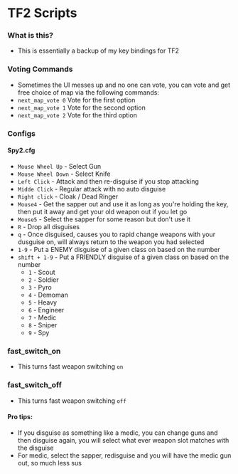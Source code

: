 # TF2 Scripts
 
### What is this?
 - This is essentially a backup of my key bindings for TF2

### Voting Commands
 - Sometimes the UI messes up and no one can vote, you can vote and get free choice of map via the following commands:
 - `next_map_vote 0` Vote for the first option
 - `next_map_vote 1` Vote for the second option
 - `next_map_vote 2` Vote for the third option

### Configs

#### Spy2.cfg
 - `Mouse Wheel Up` - Select Gun
 - `Mouse Wheel Down` - Select Knife
 - `Left Click` - Attack and then re-disguise if you stop attacking
 - `Midde Click` - Regular attack with no auto disguise
 - `Right click` - Cloak / Dead Ringer
 - `Mouse4` - Get the sapper out and use it as long as you're holding the key, then put it away and get your old weapon out if you let go
 - `Mouse5` - Select the sapper for some reason but don't use it
 - `R` - Drop all disguises
 - `q` - Once disguised, causes you to rapid change weapons with your dusguise on, will always return to the weapon you had selected
 - `1-9` - Put a ENEMY disguise of a given class on based on the number
 - `shift + 1-9` - Put a FRIENDLY disguise of a given class on based on the number
   - `1` - Scout
   - `2` - Soldier
   - `3` - Pyro
   - `4` - Demoman
   - `5` - Heavy
   - `6` - Engineer
   - `7` - Medic
   - `8` - Sniper
   - `9` - Spy

### fast_switch_on
 - This turns fast weapon switching `on`

### fast_switch_off
 - This turns fast weapon switching `off`

#### Pro tips:
 - If you disguise as something like a medic, you can change guns and then disguise again, you will select what ever weapon slot matches with the disguise
 - For medic, select the sapper, redisguise and you will have the medic gun out, so much less sus
